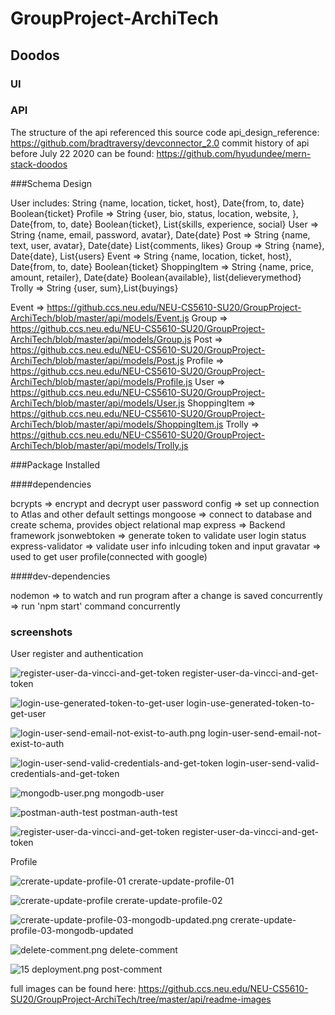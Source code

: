 # GroupProject-ArchiTech
## Doodos

### UI

### API

The structure of the api referenced this source code
api_design_reference: https://github.com/bradtraversy/devconnector_2.0
commit history of api before July 22 2020 can be found: https://github.com/hyudundee/mern-stack-doodos

###Schema Design

User includes: String {name, location, ticket, host}, Date{from, to, date} Boolean{ticket}
Profile              => String {user, bio, status, location, website, }, Date{from, to, date} Boolean{ticket}, List{skills, experience, social}
User                 => String {name, email, password, avatar}, Date{date}
Post                 => String {name, text, user, avatar}, Date{date} List{comments, likes}
Group                => String {name}, Date{date}, List{users}
Event                => String {name, location, ticket, host}, Date{from, to, date} Boolean{ticket}
ShoppingItem         => String {name, price, amount, retailer}, Date{date} Boolean{available}, list{delieverymethod}
Trolly               => String {user, sum},List{buyings}


Event                => https://github.ccs.neu.edu/NEU-CS5610-SU20/GroupProject-ArchiTech/blob/master/api/models/Event.js
Group                => https://github.ccs.neu.edu/NEU-CS5610-SU20/GroupProject-ArchiTech/blob/master/api/models/Group.js
Post                 => https://github.ccs.neu.edu/NEU-CS5610-SU20/GroupProject-ArchiTech/blob/master/api/models/Post.js
Profile              => https://github.ccs.neu.edu/NEU-CS5610-SU20/GroupProject-ArchiTech/blob/master/api/models/Profile.js
User                 => https://github.ccs.neu.edu/NEU-CS5610-SU20/GroupProject-ArchiTech/blob/master/api/models/User.js
ShoppingItem         => https://github.ccs.neu.edu/NEU-CS5610-SU20/GroupProject-ArchiTech/blob/master/api/models/ShoppingItem.js
Trolly               => https://github.ccs.neu.edu/NEU-CS5610-SU20/GroupProject-ArchiTech/blob/master/api/models/Trolly.js

###Package Installed

####dependencies

bcrypts              => encrypt and decrypt user password
config               => set up connection to Atlas and other default settings
mongoose             => connect to database and create schema, provides object relational map
express              => Backend framework
jsonwebtoken         => generate token to validate user login status
express-validator    => validate user info inlcuding token and input
gravatar             => used to get user profile(connected with google)

####dev-dependencies

nodemon              => to watch and run program after a change is saved
concurrently         => run 'npm start' command concurrently

### screenshots

User register and authentication

![register-user-da-vincci-and-get-token](https://github.ccs.neu.edu/NEU-CS5610-SU20/GroupProject-ArchiTech/blob/master/api/readme-images/user-register-authentication/register-user-da-vincci-and-get-token.png)
register-user-da-vincci-and-get-token

![login-use-generated-token-to-get-user](https://github.ccs.neu.edu/NEU-CS5610-SU20/GroupProject-ArchiTech/blob/master/api/readme-images/user-register-authentication/login-use-generated-token-to-get-user.png)
login-use-generated-token-to-get-user

![login-user-send-email-not-exist-to-auth.png](https://github.ccs.neu.edu/NEU-CS5610-SU20/GroupProject-ArchiTech/blob/master/api/readme-images/user-register-authentication/login-user-send-email-not-exist-to-auth.png)
login-user-send-email-not-exist-to-auth

![login-user-send-valid-credentials-and-get-token](https://github.ccs.neu.edu/NEU-CS5610-SU20/GroupProject-ArchiTech/blob/master/api/readme-images/user-register-authentication/login-user-send-valid-credentials-and-get-token.png)
login-user-send-valid-credentials-and-get-token

![mongodb-user.png](https://github.ccs.neu.edu/NEU-CS5610-SU20/GroupProject-ArchiTech/blob/master/api/readme-images/user-register-authentication/mongodb-user.png)
mongodb-user

![postman-auth-test](https://github.ccs.neu.edu/NEU-CS5610-SU20/GroupProject-ArchiTech/blob/master/api/readme-images/user-register-authentication/postman-auth-test.png)
postman-auth-test

![register-user-da-vincci-and-get-token](https://github.ccs.neu.edu/NEU-CS5610-SU20/GroupProject-ArchiTech/blob/master/api/readme-images/user-register-authentication/register-user-da-vincci-and-get-token.png)
register-user-da-vincci-and-get-token

Profile

![crerate-update-profile-01](https://github.ccs.neu.edu/NEU-CS5610-SU20/GroupProject-ArchiTech/blob/master/api/readme-images/profile/crerate-update-profile-01.png)
crerate-update-profile-01

![crerate-update-profile](https://github.ccs.neu.edu/NEU-CS5610-SU20/GroupProject-ArchiTech/blob/master/api/readme-images/profile/crerate-update-profile-02.png)
crerate-update-profile-02

![crerate-update-profile-03-mongodb-updated.png](https://github.ccs.neu.edu/NEU-CS5610-SU20/GroupProject-ArchiTech/blob/master/api/readme-images/profile/crerate-update-profile-03-mongodb-updated.png)
crerate-update-profile-03-mongodb-updated

![delete-comment.png](https://github.ccs.neu.edu/NEU-CS5610-SU20/GroupProject-ArchiTech/blob/master/api/readme-images/posts/delete-comment.png)
delete-comment

![15 deployment.png](https://github.ccs.neu.edu/NEU-CS5610-SU20/GroupProject-ArchiTech/blob/master/api/readme-images/posts/post-comment.png)
post-comment

full images can be found here: https://github.ccs.neu.edu/NEU-CS5610-SU20/GroupProject-ArchiTech/tree/master/api/readme-images
